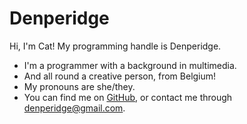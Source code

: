 # Denperidge

Hi, I'm Cat! My programming handle is Denperidge. 

- I'm a programmer with a background in multimedia.
- And all round a creative person, from Belgium!
- My pronouns are she/they.
- You can find me on [GitHub](https://github.com/Denperidge), or contact me through denperidge@gmail.com.

